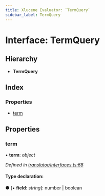 ```yaml
---
title: Xlucene Evaluator: `TermQuery`
sidebar_label: TermQuery
---
```


# Interface: TermQuery

## Hierarchy

* **TermQuery**

## Index

### Properties

* [term](termquery.md#term)

## Properties

###  term

• **term**: *object*

*Defined in [translator/interfaces.ts:68](https://github.com/terascope/teraslice/blob/fd211a8bb/packages/xlucene-evaluator/src/translator/interfaces.ts#L68)*

#### Type declaration:

● \[▪ **field**: *string*\]: number | boolean
